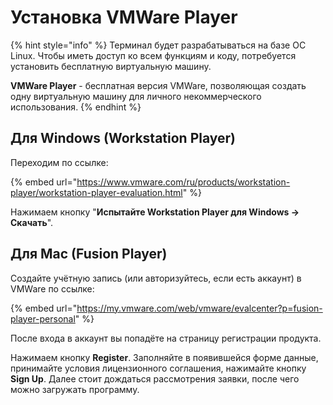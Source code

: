 # Установка VMWare Player

{% hint style="info" %}
Терминал будет разрабатываться на базе ОС Linux. Чтобы иметь доступ ко всем функциям и коду, потребуется установить бесплатную виртуальную машину.

**VMWare Player** - бесплатная версия VMWare, позволяющая создать одну виртуальную машину для личного некоммерческого использования.
{% endhint %}

## Для Windows \(Workstation Player\)

Переходим по ссылке:

{% embed url="https://www.vmware.com/ru/products/workstation-player/workstation-player-evaluation.html" %}

Нажимаем кнопку "**Испытайте Workstation Player для Windows -&gt; Скачать**".

## Для Mac \(Fusion Player\)

Создайте учётную запись \(или авторизуйтесь, если есть аккаунт\) в VMWare по ссылке:

{% embed url="https://my.vmware.com/web/vmware/evalcenter?p=fusion-player-personal" %}

После входа в аккаунт вы попадёте на страницу регистрации продукта. 

Нажимаем кнопку **Register**. Заполняйте в появившейся форме данные, принимайте условия лицензионного соглашения, нажимайте кнопку **Sign Up**. Далее стоит дождаться рассмотрения заявки, после чего можно загружать программу.

